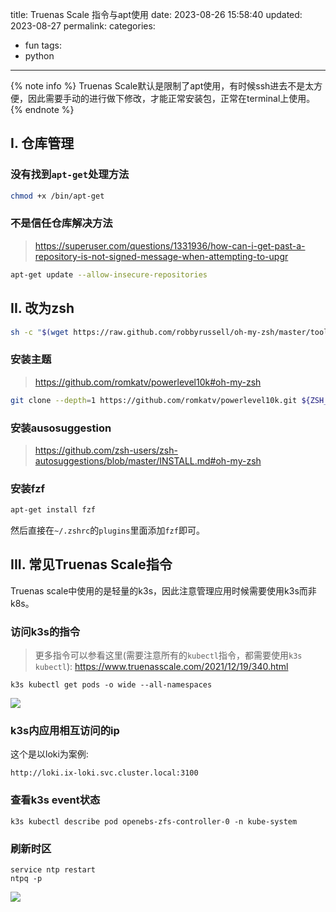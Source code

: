 title: Truenas Scale 指令与apt使用
date: 2023-08-26 15:58:40
updated: 2023-08-27
permalink: 
categories:
- fun
tags:
- python

---

{% note info %} Truenas Scale默认是限制了apt使用，有时候ssh进去不是太方便，因此需要手动的进行做下修改，才能正常安装包，正常在terminal上使用。 {% endnote %}

<!-- more -->
## I. 仓库管理

### 没有找到`apt-get`处理方法

```bash
chmod +x /bin/apt-get
```

### 不是信任仓库解决方法

> https://superuser.com/questions/1331936/how-can-i-get-past-a-repository-is-not-signed-message-when-attempting-to-upgr

```bash
apt-get update --allow-insecure-repositories
```

## II. 改为zsh

```bash
sh -c "$(wget https://raw.github.com/robbyrussell/oh-my-zsh/master/tools/install.sh -O -)"
```

### 安装主题

> https://github.com/romkatv/powerlevel10k#oh-my-zsh

```bash
git clone --depth=1 https://github.com/romkatv/powerlevel10k.git ${ZSH_CUSTOM:-$HOME/.oh-my-zsh/custom}/themes/powerlevel10k
```

### 安装ausosuggestion

> https://github.com/zsh-users/zsh-autosuggestions/blob/master/INSTALL.md#oh-my-zsh

### 安装fzf

```bash
apt-get install fzf
```

然后直接在`~/.zshrc`的`plugins`里面添加`fzf`即可。

## III. 常见Truenas Scale指令

Truenas scale中使用的是轻量的k3s，因此注意管理应用时候需要使用k3s而非k8s。

### 访问k3s的指令

> 更多指令可以参看这里(需要注意所有的`kubectl`指令，都需要使用`k3s kubectl`): https://www.truenasscale.com/2021/12/19/340.html

```
k3s kubectl get pods -o wide --all-namespaces
```

![](/img/truenas_scale_command_apt_bde7380e_0.png)

### k3s内应用相互访问的ip

这个是以loki为案例:

```
http://loki.ix-loki.svc.cluster.local:3100
```


### 查看k3s event状态

```
k3s kubectl describe pod openebs-zfs-controller-0 -n kube-system
```

### 刷新时区

```
service ntp restart
ntpq -p
```

![](/img/truenas_scale_command_apt_96c3132f_1.png)
